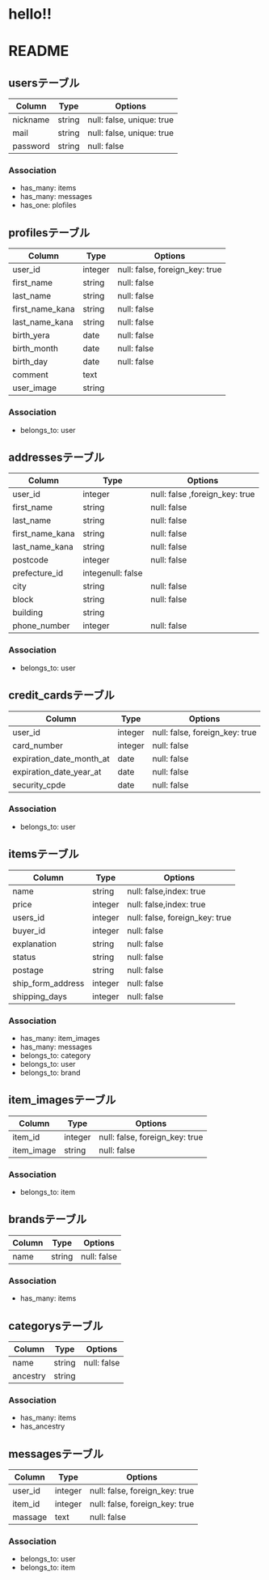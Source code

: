 # hello!!
# README

## usersテーブル
|Column|Type|Options|
|------|----|-------|
|nickname|string|null: false, unique: true| 
|mail|string|null: false, unique: true|
|password|string|null: false|
### Association
- has_many: items
- has_many: messages
- has_one: plofiles

## profilesテーブル
|Column|Type|Options|
|------|----|-------|
|user_id|integer|null: false, foreign_key: true|
|first_name|string|null: false|
|last_name|string|null: false|
|first_name_kana|string|null: false|
|last_name_kana|string|null: false|
|birth_yera|date|null: false|
|birth_month|date|null: false|
|birth_day|date|null: false|
|comment|text|
|user_image|string|
### Association
- belongs_to: user

## addressesテーブル
|Column|Type|Options|
|------|----|-------|
|user_id|integer|null: false ,foreign_key: true|
|first_name|string|null: false|
|last_name|string|null: false|
|first_name_kana|string|null: false|
|last_name_kana|string|null: false|
|postcode|integer|null: false|
|prefecture_id|integenull: false|
|city|string|null: false|
|block|string|null: false|
|building|string|
|phone_number|integer|null: false|
### Association
- belongs_to: user

## credit_cardsテーブル
|Column|Type|Options|
|------|----|-------|
|user_id|integer|null: false, foreign_key: true|
|card_number|integer|null: false|
|expiration_date_month_at|date|null: false|
|expiration_date_year_at|date|null: false|
|security_cpde|date|null: false|
### Association
- belongs_to: user

## itemsテーブル
|Column|Type|Options|
|------|----|-------|
|name|string|null: false,index: true|
|price|integer|null: false,index: true|
|users_id|integer|null: false, foreign_key: true|
|buyer_id|integer|null: false|
|explanation|string|null: false|
|status|string|null: false|
|postage|string|null: false| 
|ship_form_address|integer|null: false|
|shipping_days|integer|null: false|
### Association
- has_many: item_images
- has_many: messages
- belongs_to: category
- belongs_to: user
- belongs_to: brand

## item_imagesテーブル
|Column|Type|Options|
|------|----|-------|
|item_id|integer|null: false, foreign_key: true||
|item_image|string|null: false|
### Association
- belongs_to: item

## brandsテーブル
|Column|Type|Options|
|------|----|-------|
|name|string|null: false|
### Association
- has_many: items

## categorysテーブル
|Column|Type|Options|
|------|----|-------|
|name|string|null: false|
|ancestry|string|
### Association
- has_many: items
- has_ancestry

## messagesテーブル
|Column|Type|Options|
|------|----|-------|
|user_id|integer|null: false, foreign_key: true|
|item_id|integer|null: false, foreign_key: true|
|massage|text|null: false|
### Association
- belongs_to: user
- belongs_to: item